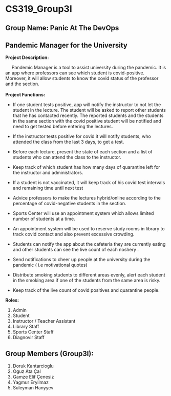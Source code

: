# CS319_Group3I
## Group Name: Panic At The DevOps
## Pandemic Manager for the University

**Project Description:** 
<br>

&nbsp;&nbsp;&nbsp;&nbsp;
Pandemic Manager is a tool to assist university during the pandemic. It is an app where professors can see which student is covid-positive. Moreover, it will allow students to know the covid status of the professor and the section. 
<br>  
**Project Functions:**

* If one student tests positive, app will notify the instructor to not let the student in the lecture. The student will be asked to report other students that he has contacted recently. The reported students and the students in the same section with the covid positive student will be notified and need to get tested before entering the lectures.

* If the instructor tests positive for covid it will notify students, who attended the class from the last 3 days, to get a test. 

* Before each lecture, present the state of each section and a list of students who can attend the class to the instructor.

* Keep track of which student has how many days of quarantine left for the instructor and administrators.

* If a student is not vaccinated, it will keep track of his covid test intervals and remaining time until next test

* Advice professors to make the lectures hybrid/online according to the percentage of covid-negative students in the section.

* Sports Center will use an appointment system which allows limited number of students at a time.

* An appointment system will be used to reserve study rooms in library to track covid contact and also prevent excessive crowding.  

* Students can notify the app about the cafeteria they are currently eating and other students can see the live count of each noshery . 

* Send notifications to cheer up people at the university during the pandemic ( i.e motivational quotes)

* Distribute smoking students to different areas evenly, alert each student in the smoking area if one of the students from the same area is risky.

* Keep track of the live count of covid positives and quarantine people.


**Roles:**
1. Admin
2. Student
3. Instructor / Teacher Assistant
4. Library Staff
5. Sports Center Staff
6. Diagnovir Staff

## Group Members (Group3I):
1. Doruk Kantarcioglu
2. Oguz Ata Çal
3. Gamze Elif Çenesiz
4. Yagmur Eryilmaz
5. Suleyman Hanyyev


